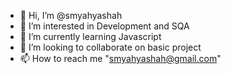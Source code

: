 - 👋 Hi, I’m @smyahyashah
- 👀 I’m interested in Development and SQA
- 🌱 I’m currently learning Javascript
- 💞️ I’m looking to collaborate on basic project
- 📫 How to reach me "smyahyashah@gmail.com"

<!---
smyahyashah/smyahyashah is a ✨ special ✨ repository because its `README.md` (this file) appears on your GitHub profile.
You can click the Preview link to take a look at your changes.
--->
